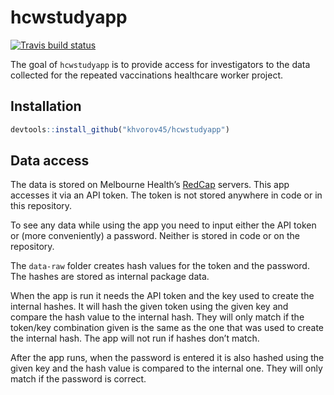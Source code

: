 
<!-- README.md is generated from README.Rmd. Please edit that file -->

# hcwstudyapp

<!-- badges: start -->

[![Travis build
status](https://travis-ci.org/khvorov45/hcwstudyapp.svg?branch=master)](https://travis-ci.org/khvorov45/hcwstudyapp)
<!-- badges: end -->

The goal of `hcwstudyapp` is to provide access for investigators to the
data collected for the repeated vaccinations healthcare worker project.

## Installation

``` r
devtools::install_github("khvorov45/hcwstudyapp")
```

## Data access

The data is stored on Melbourne Health’s
[RedCap](https://biredcap.mh.org.au/) servers. This app accesses it via
an API token. The token is not stored anywhere in code or in this
repository.

To see any data while using the app you need to input either the API
token or (more conveniently) a password. Neither is stored in code or on
the repository.

The `data-raw` folder creates hash values for the token and the
password. The hashes are stored as internal package data.

When the app is run it needs the API token and the key used to create
the internal hashes. It will hash the given token using the given key
and compare the hash value to the internal hash. They will only match if
the token/key combination given is the same as the one that was used to
create the internal hash. The app will not run if hashes don’t match.

After the app runs, when the password is entered it is also hashed using
the given key and the hash value is compared to the internal one. They
will only match if the password is correct.
